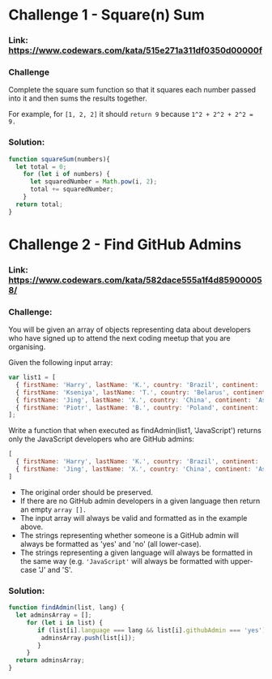 # Challenge 1 - Square(n) Sum
### Link: https://www.codewars.com/kata/515e271a311df0350d00000f

### Challenge
Complete the square sum function so that it squares each number passed into it and then sums the results together.

For example, for `[1, 2, 2]` it should `return 9` because `1^2 + 2^2 + 2^2 = 9.`

### Solution: 
```JavaScript
function squareSum(numbers){
  let total = 0;
    for (let i of numbers) {
      let squaredNumber = Math.pow(i, 2);
      total += squaredNumber;
    }
  return total;  
}
```

# Challenge 2 - Find GitHub Admins
### Link: https://www.codewars.com/kata/582dace555a1f4d859000058/

### Challenge: 
You will be given an array of objects representing data about developers who have signed up to attend the next coding meetup that you are organising.

Given the following input array:
```JavaScript
var list1 = [
  { firstName: 'Harry', lastName: 'K.', country: 'Brazil', continent: 'Americas', age: 22, language: 'JavaScript', githubAdmin: 'yes' },
  { firstName: 'Kseniya', lastName: 'T.', country: 'Belarus', continent: 'Europe', age: 49, language: 'Ruby', githubAdmin: 'no' },
  { firstName: 'Jing', lastName: 'X.', country: 'China', continent: 'Asia', age: 34, language: 'JavaScript', githubAdmin: 'yes' },
  { firstName: 'Piotr', lastName: 'B.', country: 'Poland', continent: 'Europe', age: 128, language: 'JavaScript', githubAdmin: 'no' }
];
```
Write a function that when executed as findAdmin(list1, 'JavaScript') returns only the JavaScript developers who are GitHub admins:
```JavaScript 
[
  { firstName: 'Harry', lastName: 'K.', country: 'Brazil', continent: 'Americas', age: 22, language: 'JavaScript', githubAdmin: 'yes' },
  { firstName: 'Jing', lastName: 'X.', country: 'China', continent: 'Asia', age: 34, language: 'JavaScript', githubAdmin: 'yes' }
]
```
* The original order should be preserved.
* If there are no GitHub admin developers in a given language then return an empty `array [].`
* The input array will always be valid and formatted as in the example above.
* The strings representing whether someone is a GitHub admin will always be formatted as 'yes' and 'no' (all lower-case).
* The strings representing a given language will always be formatted in the same way (e.g. `'JavaScript'` will always be formatted with upper-case 'J' and 'S'.
### Solution: 
```JavaScript
function findAdmin(list, lang) {
  let adminsArray = [];
 	 for (let i in list) {
    	if (list[i].language === lang && list[i].githubAdmin === 'yes') {
     	 adminsArray.push(list[i]);
    	}
 	 }
  return adminsArray;
}
```